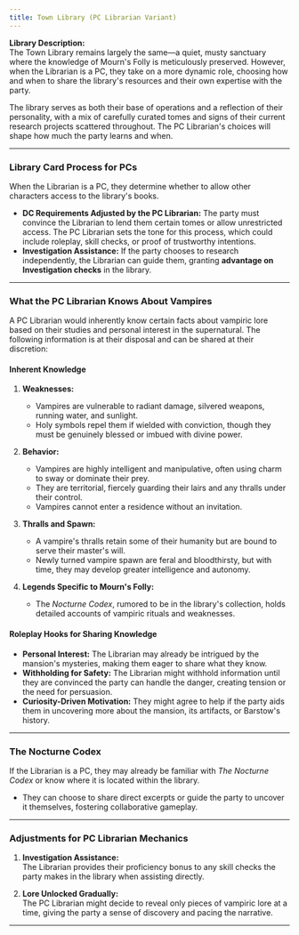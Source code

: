 ```yaml
---
title: Town Library (PC Librarian Variant)
---
```




**Library Description:**  
The Town Library remains largely the same—a quiet, musty sanctuary where the knowledge of Mourn's Folly is meticulously preserved. However, when the Librarian is a PC, they take on a more dynamic role, choosing how and when to share the library's resources and their own expertise with the party.

The library serves as both their base of operations and a reflection of their personality, with a mix of carefully curated tomes and signs of their current research projects scattered throughout. The PC Librarian's choices will shape how much the party learns and when.

---

### **Library Card Process for PCs**

When the Librarian is a PC, they determine whether to allow other characters access to the library's books.

- **DC Requirements Adjusted by the PC Librarian:** The party must convince the Librarian to lend them certain tomes or allow unrestricted access. The PC Librarian sets the tone for this process, which could include roleplay, skill checks, or proof of trustworthy intentions.  
- **Investigation Assistance:** If the party chooses to research independently, the Librarian can guide them, granting **advantage on Investigation checks** in the library.

---

### **What the PC Librarian Knows About Vampires**

A PC Librarian would inherently know certain facts about vampiric lore based on their studies and personal interest in the supernatural. The following information is at their disposal and can be shared at their discretion:

#### **Inherent Knowledge**

1. **Weaknesses:**
   - Vampires are vulnerable to radiant damage, silvered weapons, running water, and sunlight.  
   - Holy symbols repel them if wielded with conviction, though they must be genuinely blessed or imbued with divine power.

2. **Behavior:**
   - Vampires are highly intelligent and manipulative, often using charm to sway or dominate their prey.  
   - They are territorial, fiercely guarding their lairs and any thralls under their control.  
   - Vampires cannot enter a residence without an invitation.

3. **Thralls and Spawn:**
   - A vampire's thralls retain some of their humanity but are bound to serve their master's will.  
   - Newly turned vampire spawn are feral and bloodthirsty, but with time, they may develop greater intelligence and autonomy.

4. **Legends Specific to Mourn's Folly:**
   - The *Nocturne Codex*, rumored to be in the library's collection, holds detailed accounts of vampiric rituals and weaknesses.

#### **Roleplay Hooks for Sharing Knowledge**

- **Personal Interest:** The Librarian may already be intrigued by the mansion's mysteries, making them eager to share what they know.  
- **Withholding for Safety:** The Librarian might withhold information until they are convinced the party can handle the danger, creating tension or the need for persuasion.  
- **Curiosity-Driven Motivation:** They might agree to help if the party aids them in uncovering more about the mansion, its artifacts, or Barstow's history.

---

### **The Nocturne Codex**

If the Librarian is a PC, they may already be familiar with *The Nocturne Codex* or know where it is located within the library.

- They can choose to share direct excerpts or guide the party to uncover it themselves, fostering collaborative gameplay.

---

### **Adjustments for PC Librarian Mechanics**

1. **Investigation Assistance:**  
   The Librarian provides their proficiency bonus to any skill checks the party makes in the library when assisting directly.

2. **Lore Unlocked Gradually:**  
   The PC Librarian might decide to reveal only pieces of vampiric lore at a time, giving the party a sense of discovery and pacing the narrative.

---
